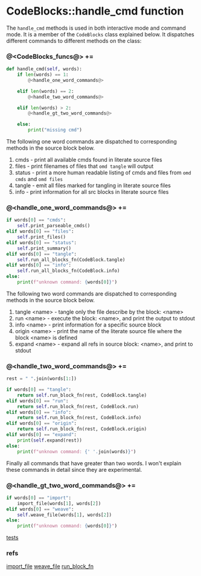 # CodeBlocks::handle_cmd function

The `handle_cmd` methods is used in both interactive mode and command mode. It is a member of the `CodeBlocks` class explained below. It dispatches different commands to different methods on the class:

### @<CodeBlocks_funcs@> +=

```python {name=CodeBlocks_funcs}
def handle_cmd(self, words):
    if len(words) == 1:
        @<handle_one_word_commands@>

    elif len(words) == 2:
        @<handle_two_word_commands@>

    elif len(words) > 2:
        @<handle_gt_two_word_commands@>

    else:
        print("missing cmd")
```

The following one word commands are dispatched to corresponding methods in the source block below.

1. cmds - print all available cmds found in literate source files
2. files - print filenames of files that `omd tangle` will output
3. status - print a more human readable listing of cmds and files from `omd cmds` and `omd files`
4. tangle - emit all files marked for tangling in literate source files
5. info - print information for all src blocks in literate source files

### @<handle_one_word_commands@> +=

```python {name=handle_one_word_commands}
if words[0] == "cmds":
    self.print_parseable_cmds()
elif words[0] == "files":
    self.print_files()
elif words[0] == "status":
    self.print_summary()
elif words[0] == "tangle":
    self.run_all_blocks_fn(CodeBlock.tangle)
elif words[0] == "info":
    self.run_all_blocks_fn(CodeBlock.info)
else:
    print(f"unknown command: {words[0]}")
```

The following two word commands are dispatched to corresponding methods in the source block below.

1. tangle \<name> - tangle only the file describe by the block: \<name\>
2. run \<name> - execute the block: \<name>, and print the output to stdout
3. info \<name> - print information for a specific source block
4. origin \<name> - print the name of the literate source file where the block \<name> is defined
5. expand \<name> - expand all refs in source block: \<name>, and print to stdout

### @<handle_two_word_commands@> +=

```python {name=handle_two_word_commands}
rest = " ".join(words[1:])

if words[0] == "tangle":
    return self.run_block_fn(rest, CodeBlock.tangle)
elif words[0] == "run":
    return self.run_block_fn(rest, CodeBlock.run)
elif words[0] == "info":
    return self.run_block_fn(rest, CodeBlock.info)
elif words[0] == "origin":
    return self.run_block_fn(rest, CodeBlock.origin)
elif words[0] == "expand":
    print(self.expand(rest))
else:
    print(f"unknown command: {' '.join(words)}")
```

Finally all commands that have greater than two words. I won't explain these commands in detail since they are experimental.

### @<handle_gt_two_word_commands@> +=

```python {name=handle_gt_two_word_commands}
if words[0] == "import":
    import_file(words[1], words[2])
elif words[0] == "weave":
    self.weave_file(words[1], words[2])
else:
    print(f"unknown command: {words[0]}")
```

[tests](handle_cmd_tests.o.md)

### refs
[import_file](experimental_features.o.md)
[weave_file](experimental_features.o.md)
[run_block_fn](f_run_block_fn.o.md)

